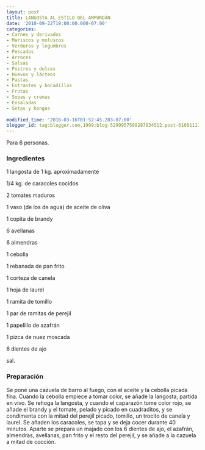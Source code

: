 ```yaml
---
layout: post
title: LANGOSTA AL ESTILO DEL AMPURDÁN
date: '2010-09-22T19:00:00.000-07:00'
categories:
- Carnes y derivados
- Mariscos y moluscos
- Verduras y legumbres
- Pescados
- Arroces
- Salsas
- Postres y dulces
- Huevos y lácteos
- Pastas
- Entrantes y bocadillos
- Frutas
- Sopas y cremas
- Ensaladas
- Setas y hongos
 
modified_time: '2016-03-16T01:52:45.283-07:00'
blogger_id: tag:blogger.com,1999:blog-5299957599287034512.post-6160111138779843998
---
```


Para 6 personas.

<h3>Ingredientes</h3>

1 langosta de 1 kg. aproximadamente

1/4 kg. de caracoles cocidos

2 tomates maduros

1 vaso (de los de agua) de aceite de oliva

1 copita de brandy

6 avellanas

6 almendras

1 cebolla

1 rebanada de pan frito

1 corteza de canela

1 hoja de laurel

1 ramita de tomillo

1 par de ramitas de perejil

1 papelillo de azafrán

1 pizca de nuez moscada

6 dientes de ajo

sal.

<h3>Preparación</h3>

Se pone una cazuela de barro al fuego, con el aceite y la cebolla picada fina. Cuando la cebolla empiece a tomar color, se añade la langosta, partida en vivo. Se rehoga la langosta, y cuando el caparazón tome color rojo, se añade el brandy y el tomate, pelado y picado en cuadraditos, y se condimenta con la mitad del perejil picado, tomillo, un trocito de canela y laurel. Se añaden los caracoles, se tapa y se deja cocer durante 40 minutos. Aparte se prepara un majado con los 6 dientes de ajo, el azafrán, almendras, avellanas, pan frito y el resto del perejil, y se añade a la cazuela a mitad de cocción.

